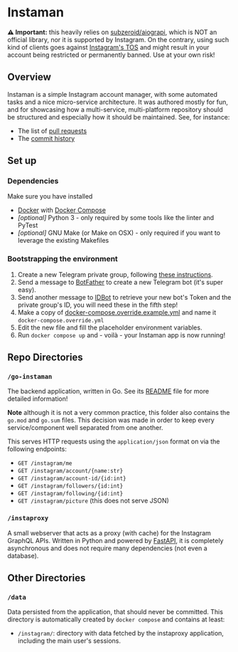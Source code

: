 # Instaman

**⚠️ Important:** this heavily relies on [subzeroid/aiograpi](https://github.com/subzeroid/aiograpi), which is NOT an official library, nor it is supported by Instagram.
On the contrary, using such kind of clients goes against [Instagram's TOS](https://help.instagram.com/581066165581870/) and might result in your account being restricted or permanently banned.
Use at your own risk!

## Overview

Instaman is a simple Instagram account manager, with some automated tasks and a nice micro-service architecture. It was authored mostly for fun, and for showcasing how a multi-service, multi-platform repository should be structured and especially how it should be maintained.
See, for instance:

* The list of [pull requests](https://github.com/luca-arch/instaman/pulls?q=is%3Apr)
* The [commit history](https://github.com/luca-arch/instaman/commits)

## Set up

### Dependencies

Make sure you have installed

* [Docker](https://www.docker.com/) with [Docker Compose](https://docs.docker.com/compose/)
* _[optional]_ Python 3 - only required by some tools like the linter and PyTest
* _[optional]_ GNU Make (or Make on OSX) - only required if you want to leverage the existing Makefiles

### Bootstrapping the environment

1. Create a new Telegram private group, following [these instructions](https://telegram.org/faq#q-how-do-i-create-a-group).
2. Send a message to [BotFather](https://t.me/botfather) to create a new Telegram bot (it's super easy).
3. Send another message to [IDBot](https://t.me/username_to_id_bot) to retrieve your new bot's Token and the private group's ID, you will need these in the fifth step!
4. Make a copy of [docker-compose.override.example.yml](./docker-compose.override.example.yml) and name it `docker-compose.override.yml`
5. Edit the new file and fill the placeholder environment variables.
6. Run `docker compose up` and - voilà - your Instaman app is now running!

## Repo Directories

### `/go-instaman`

The backend application, written in Go. See its [README](./go-instaman/README.md) file for more detailed information!

**Note** although it is not a very common practice, this folder also contains the `go.mod` and `go.sum` files. This decision was made in order to keep every service/component well separated from one another.

This serves HTTP requests using the `application/json` format on via the following endpoints:

* `GET /instagram/me`
* `GET /instagram/account/{name:str}`
* `GET /instagram/account-id/{id:int}`
* `GET /instagram/followers/{id:int}`
* `GET /instagram/following/{id:int}`
* `GET /instagram/picture` (this does not serve JSON)

### `/instaproxy`

A small webserver that acts as a proxy (with cache) for the Instagram GraphQL APIs. Written in Python and powered by [FastAPI](https://github.com/fastapi/fastapi), it is completely asynchronous and does not require many dependencies (not even a database).

## Other Directories

### `/data`

Data persisted from the application, that should never be committed. This directory is automatically created by `docker compose` and contains at least:

* `/instagram/`: directory with data fetched by the instaproxy application, including the main user's sessions.
